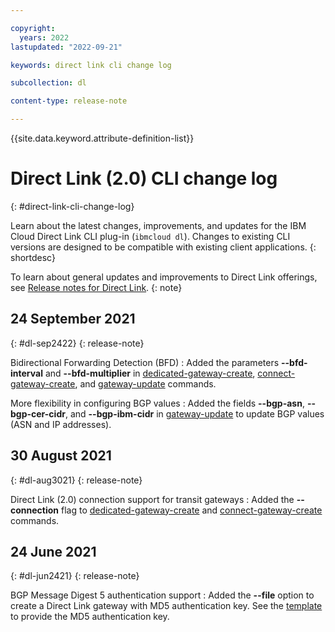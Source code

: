 ```yaml
---

copyright:
  years: 2022
lastupdated: "2022-09-21"

keywords: direct link cli change log

subcollection: dl

content-type: release-note

---
```


{{site.data.keyword.attribute-definition-list}}

# Direct Link (2.0) CLI change log
{: #direct-link-cli-change-log}

Learn about the latest changes, improvements, and updates for the IBM Cloud Direct Link CLI plug-in (`ibmcloud dl`). Changes to existing CLI versions are designed to be compatible with existing client applications.
{: shortdesc}

To learn about general updates and improvements to Direct Link offerings, see [Release notes for Direct Link](/docs/dl?topic=dl-direct-link-release-notes).
{: note}

## 24 September 2021
{: #dl-sep2422}
{: release-note}

Bidirectional Forwarding Detection (BFD)
:    Added the parameters **--bfd-interval** and **--bfd-multiplier** in [dedicated-gateway-create](/docs/dl?topic=dl-cli-plugin-dl-cli#create-dedicated-gateway), [connect-gateway-create](/docs/dl?topic=dl-cli-plugin-dl-cli#create-connect-gateway), and [gateway-update](/docs/dl?topic=dl-cli-plugin-dl-cli#update-gateway) commands.

More flexibility in configuring BGP values
:    Added the fields **--bgp-asn**, **--bgp-cer-cidr**, and **--bgp-ibm-cidr** in [gateway-update](/docs/dl?topic=dl-cli-plugin-dl-cli#update-gateway) to update BGP values (ASN and IP addresses).

## 30 August 2021
{: #dl-aug3021}
{: release-note}

Direct Link (2.0) connection support for transit gateways
:    Added the **--connection** flag to [dedicated-gateway-create](/docs/dl?topic=dl-cli-plugin-dl-cli#create-dedicated-gateway) and [connect-gateway-create](/docs/dl?topic=dl-cli-plugin-dl-cli#create-connect-gateway) commands.

## 24 June 2021
{: #dl-jun2421}
{: release-note}

BGP Message Digest 5 authentication support
:    Added the **--file** option to create a Direct Link gateway with MD5 authentication key. See the [template](/apidocs/direct_link#create-gateway) to provide the MD5 authentication key.
